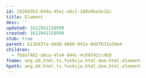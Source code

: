 ```yaml
---
id: 192b93b3-049a-45ec-a8c1-289e9be4e1bc
title: Element
desc: ''
updated: 1612941158999
created: 1612941158999
stub: true
parent: b136d3fa-d4d8-4660-941e-0d5f631e34e4
children:
  - fbda7462-a8ca-4fa4-944c-4c69742cc4b8
fname: ang.dd.html.ts.funkcja.html.dom.html.element
hpath: ang.dd.html.ts.funkcja.html.dom.html.element
---
```



